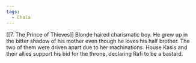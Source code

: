 ```yaml
---
tags:
  - Chaia
---
```

[[7. The Prince of Thieves]]
Blonde haired charismatic boy. He grew up in the bitter shadow of his mother even though he loves his half brother. The two of them were driven apart due to her machinations. House Kasis and their allies support his bid for the throne, declaring Rafi to be a bastard.
